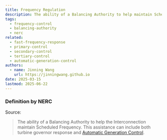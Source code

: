 ```yaml
---
title: Frequency Regulation
description: The ability of a Balancing Authority to help maintain Scheduled Frequency.
tags:
  - frequency-control
  - balancing-authority
  - nerc
related:
  - fast-frequency-response
  - primary-control
  - secondary-control
  - tertiary-control
  - automatic-generation-control
authors:
  - name: Jinning Wang
    url: https://jinningwang.github.io
date: 2025-03-15
lastmod: 2025-06-22
---
```


### Definition by NERC

Source: <d-cite key="nerc2024glossary"></d-cite>

> The ability of a Balancing Authority to help the Interconnection maintain Scheduled Frequency. This assistance can include both turbine governor response and [Automatic Generation Control](/wiki/automatic-generation-control).
